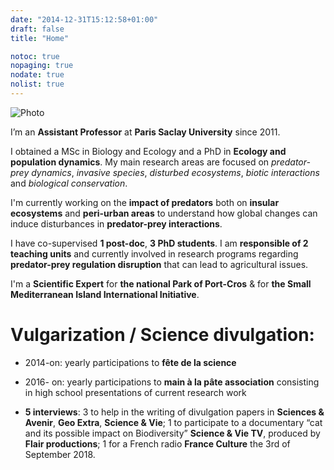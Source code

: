 ```yaml
---
date: "2014-12-31T15:12:58+01:00"
draft: false
title: "Home"

notoc: true
nopaging: true
nodate: true
nolist: true
---
```


![Photo](/3.jpg)

I’m an **Assistant Professor** at **Paris Saclay University** since 2011.

I obtained a MSc in Biology and Ecology and a PhD in **Ecology and population dynamics**. My main research areas are focused on *predator-prey dynamics*, *invasive species*, *disturbed ecosystems*, *biotic interactions* and *biological conservation*.

I'm currently working on the **impact of predators** both on **insular ecosystems** and **peri-urban areas** to understand how global changes can induce disturbances in **predator-prey interactions**.

I have co-supervised **1 post-doc**, **3 PhD students**. I am **responsible of 2 teaching units** and currently involved in  research programs regarding **predator-prey regulation disruption** that can lead to agricultural issues.

I'm a **Scientific Expert** for **the national Park of Port-Cros** & for **the Small Mediterranean Island International Initiative**.








# Vulgarization / Science divulgation:

* 2014-on: yearly participations to **fête de la science**

* 2016- on: yearly participations to **main à la pâte association** consisting in high school presentations of current research work

* **5 interviews**:
3 to help in the writing of divulgation papers in **Sciences & Avenir**, **Geo Extra**, **Science & Vie**;
1 to participate to a documentary “cat and its possible impact on Biodiversity” **Science & Vie TV**, produced by **Flair productions**;
1 for a French radio **France Culture** the 3rd of September 2018.